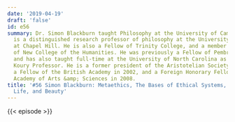 ```yaml
---
date: '2019-04-19'
draft: 'false'
id: e56
summary: Dr. Simon Blackburn taught Philosophy at the University of Cambridge. He
  is a distinguished research professor of philosophy at the University of North Carolina
  at Chapel Hill. He is also a Fellow of Trinity College, and a member of the professoriate
  of New College of the Humanities. He was previously a Fellow of Pembroke College,
  and has also taught full-time at the University of North Carolina as an Edna J.
  Koury Professor. He is a former president of the Aristotelian Society. He was elected
  a Fellow of the British Academy in 2002, and a Foreign Honorary Fellow of the American
  Academy of Arts &amp; Sciences in 2008.
title: '#56 Simon Blackburn: Metaethics, The Bases of Ethical Systems, Meaning of
  Life, and Beauty'
---
```

{{< episode >}}
